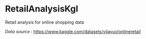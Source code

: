 # RetailAnalysisKgl
Retail analysis for online shopping data

*Data source* : https://www.kaggle.com/datasets/vijayuv/onlineretail
